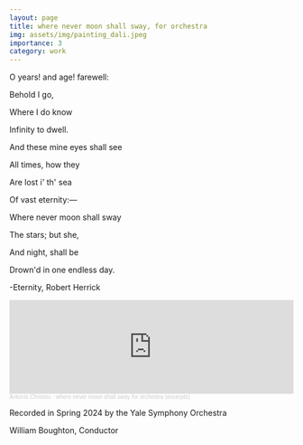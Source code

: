 ```yaml
---
layout: page
title: where never moon shall sway, for orchestra
img: assets/img/painting_dali.jpeg
importance: 3
category: work
---
```


O years!  and age!  farewell:

Behold I go,

Where I do know

Infinity to dwell.

And these mine eyes shall see

All times, how they

Are lost i' th' sea

Of vast eternity:—

Where never moon shall sway

The stars; but she,

And night, shall be

Drown'd in one endless day.

-Eternity, Robert Herrick  

<iframe width="100%" height="166" scrolling="no" frameborder="no" allow="autoplay" src="https://w.soundcloud.com/player/?url=https%3A//api.soundcloud.com/tracks/1772664777&color=%23ff5500&auto_play=false&hide_related=false&show_comments=true&show_user=true&show_reposts=false&show_teaser=true"></iframe><div style="font-size: 10px; color: #cccccc;line-break: anywhere;word-break: normal;overflow: hidden;white-space: nowrap;text-overflow: ellipsis; font-family: Interstate,Lucida Grande,Lucida Sans Unicode,Lucida Sans,Garuda,Verdana,Tahoma,sans-serif;font-weight: 100;"><a href="https://soundcloud.com/antonis-christou-813126471" title="Antonis Christou" target="_blank" style="color: #cccccc; text-decoration: none;">Antonis Christou</a> · <a href="https://soundcloud.com/antonis-christou-813126471/where-never-moon-shall-sway-for-orchestra" title="where never moon shall sway for orchestra (excerpts)" target="_blank" style="color: #cccccc; text-decoration: none;">where never moon shall sway for orchestra (excerpts)</a></div>



Recorded in Spring 2024 by the Yale Symphony Orchestra

William Boughton, Conductor  